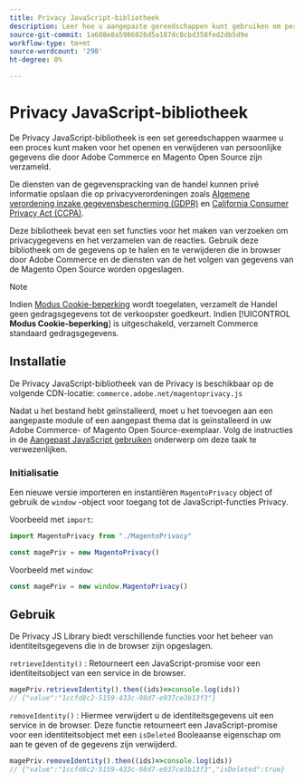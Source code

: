 ```yaml
---
title: Privacy JavaScript-bibliotheek
description: Leer hoe u aangepaste gereedschappen kunt gebruiken om persoonlijke gegevens van klanten die zijn verzameld door Adobe Commerce en Magento Open Source, te openen en te verwijderen.
source-git-commit: 1a608e8a5986026d5a187dc8cbd358fed2db5d9e
workflow-type: tm+mt
source-wordcount: '298'
ht-degree: 0%

---
```



<!-- TODO: Remove this topic and redirect to the adobe-privacy-javascript-library.md when the Adobe privacy library has been integrated with Commerce. -->

# Privacy JavaScript-bibliotheek

De Privacy JavaScript-bibliotheek is een set gereedschappen waarmee u een proces kunt maken voor het openen en verwijderen van persoonlijke gegevens die door Adobe Commerce en Magento Open Source zijn verzameld.

De diensten van de gegevenspracking van de handel kunnen privé informatie opslaan die op privacyverordeningen zoals [Algemene verordening inzake gegevensbescherming (GDPR)](gdpr.md) en [California Consumer Privacy Act (CCPA)](ccpa.md).

Deze bibliotheek bevat een set functies voor het maken van verzoeken om privacygegevens en het verzamelen van de reacties. Gebruik deze bibliotheek om de gegevens op te halen en te verwijderen die in browser door Adobe Commerce en de diensten van de het volgen van gegevens van de Magento Open Source worden opgeslagen.

>[!NOTE]
>
>Indien [Modus Cookie-beperking](https://experienceleague.adobe.com/docs/commerce-admin/start/compliance/privacy/compliance-cookie-law.html) wordt toegelaten, verzamelt de Handel geen gedragsgegevens tot de verkoopster goedkeurt. Indien [!UICONTROL **Modus Cookie-beperking**] is uitgeschakeld, verzamelt Commerce standaard gedragsgegevens.

## Installatie

De Privacy JavaScript-bibliotheek van de Privacy is beschikbaar op de volgende CDN-locatie: `commerce.adobe.net/magentoprivacy.js`

Nadat u het bestand hebt geïnstalleerd, moet u het toevoegen aan een aangepaste module of een aangepast thema dat is geïnstalleerd in uw Adobe Commerce- of Magento Open Source-exemplaar. Volg de instructies in de [Aangepast JavaScript gebruiken](https://developer.adobe.com/commerce/frontend-core/javascript/custom/) onderwerp om deze taak te verwezenlijken.

### Initialisatie

Een nieuwe versie importeren en instantiëren `MagentoPrivacy` object of gebruik de `window` -object voor toegang tot de JavaScript-functies Privacy.

Voorbeeld met `import`:

```js
import MagentoPrivacy from "./MagentoPrivacy"

const magePriv = new MagentoPrivacy()
```

Voorbeeld met `window`:

```js
const magePriv = new window.MagentoPrivacy()
```

## Gebruik

De Privacy JS Library biedt verschillende functies voor het beheer van identiteitsgegevens die in de browser zijn opgeslagen.

`retrieveIdentity()`
: Retourneert een JavaScript-promise voor een identiteitsobject van een service in de browser.

```js
magePriv.retrieveIdentity().then((ids)=>console.log(ids))
// {"value":"1ccfd8c2-5159-433c-98d7-e937ce3b13f3"}
```

`removeIdentity()`
: Hiermee verwijdert u de identiteitsgegevens uit een service in de browser.
Deze functie retourneert een JavaScript-promise voor een identiteitsobject met een `isDeleted` Booleaanse eigenschap om aan te geven of de gegevens zijn verwijderd.

```js
magePriv.removeIdentity().then((ids)=>console.log(ids))
// {"value":"1ccfd8c2-5159-433c-98d7-e937ce3b13f3","isDeleted":true}
```
